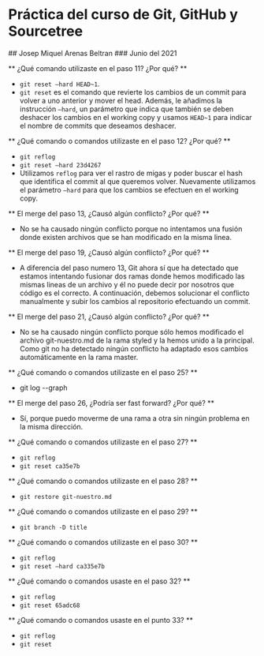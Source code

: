# Práctica del curso de Git, GitHub y Sourcetree
## Josep Miquel Arenas Beltran
### Junio del 2021

** ¿Qué comando utilizaste en el paso 11? ¿Por qué? **
- `git reset –hard HEAD~1`.
- `git reset` es el comando que revierte los cambios de un commit para volver a uno anterior y mover el head. Además, le añadimos la instrucción `–hard`, un parámetro que indica que también se deben deshacer los cambios en el working copy y usamos `HEAD~1` para indicar el nombre de commits que deseamos deshacer.

** ¿Qué comando o comandos utilizaste en el paso 12? ¿Por qué? **
- `git reflog`
- `git reset –hard 23d4267`
- Utilizamos `reflog` para ver el rastro de migas y poder buscar el hash que identifica el commit al que queremos volver. Nuevamente utilizamos el parámetro `–hard` para que los cambios se efectuen en el working copy.

** El merge del paso 13, ¿Causó algún conflicto? ¿Por qué? **
- No se ha causado ningún conflicto porque no intentamos una fusión donde existen archivos que se han modificado en la misma linea.

** El merge del paso 19, ¿Causó algún conflicto? ¿Por qué? **
- A diferencia del paso numero 13, Git ahora sí que ha detectado que estamos intentando fusionar dos ramas donde hemos modificado las mismas lineas de un archivo y él no puede decir por nosotros que código es el correcto. A continuación, debemos solucionar el conflicto manualmente y subir los cambios al repositorio efectuando un commit.

** El merge del paso 21, ¿Causó algún conflicto? ¿Por qué? **
- No se ha causado ningún conflicto porque sólo hemos modificado el archivo git-nuestro.md de la rama styled y la hemos unido a la principal. Como git no ha detectado ningún conflicto ha adaptado esos cambios automáticamente en la rama master.

** ¿Qué comando o comandos utilizaste en el paso 25? **
- git log --graph

** El merge del paso 26, ¿Podría ser fast forward? ¿Por qué? **
- Sí, porque puedo moverme de una rama a otra sin ningún problema en la misma dirección.
	
** ¿Qué comando o comandos utilizaste en el paso 27? **
- `git reflog`
- `git reset ca35e7b`

** ¿Qué comando o comandos utilizaste en el paso 28? **
- `git restore git-nuestro.md`

** ¿Qué comando o comandos utilizaste en el paso 29? **
- `git branch -D title`
	
** ¿Qué comando o comandos utilizaste en el paso 30? **
- `git reflog`
- `git reset –hard ca335e7b`

** ¿Qué comando o comandos usaste en el paso 32? **
- `git reflog`
- `git reset 65adc68`

** ¿Qué comando o comandos usaste en el punto 33? **
- `git reflog`
- `git reset`
